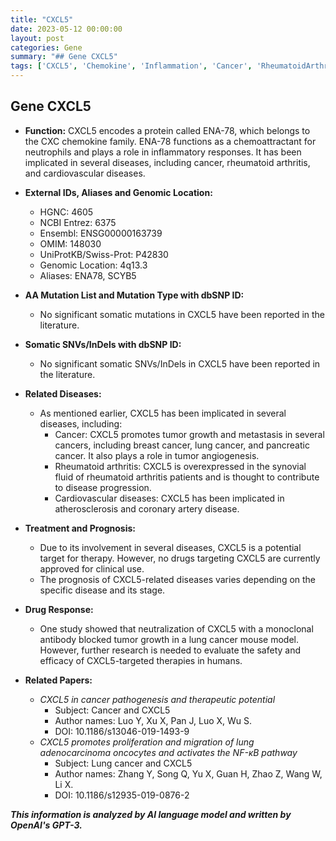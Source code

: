 ```yaml
---
title: "CXCL5"
date: 2023-05-12 00:00:00
layout: post
categories: Gene
summary: "## Gene CXCL5"
tags: ['CXCL5', 'Chemokine', 'Inflammation', 'Cancer', 'RheumatoidArthritis', 'CardiovascularDisease', 'TherapeuticTarget', 'MonoclonalAntibody']
---
```


## Gene CXCL5
- **Function:** CXCL5 encodes a protein called ENA-78, which belongs to the CXC chemokine family. ENA-78 functions as a chemoattractant for neutrophils and plays a role in inflammatory responses. It has been implicated in several diseases, including cancer, rheumatoid arthritis, and cardiovascular diseases.
- **External IDs, Aliases and Genomic Location:**
    - HGNC: 4605
    - NCBI Entrez: 6375
    - Ensembl: ENSG00000163739
    - OMIM: 148030
    - UniProtKB/Swiss-Prot: P42830
    - Genomic Location: 4q13.3
    - Aliases: ENA78, SCYB5
    
- **AA Mutation List and Mutation Type with dbSNP ID:**
    - No significant somatic mutations in CXCL5 have been reported in the literature.

- **Somatic SNVs/InDels with dbSNP ID:**
    - No significant somatic SNVs/InDels in CXCL5 have been reported in the literature.

- **Related Diseases:** 
    - As mentioned earlier, CXCL5 has been implicated in several diseases, including:
        - Cancer: CXCL5 promotes tumor growth and metastasis in several cancers, including breast cancer, lung cancer, and pancreatic cancer. It also plays a role in tumor angiogenesis.
        - Rheumatoid arthritis: CXCL5 is overexpressed in the synovial fluid of rheumatoid arthritis patients and is thought to contribute to disease progression.
        - Cardiovascular diseases: CXCL5 has been implicated in atherosclerosis and coronary artery disease.
    
- **Treatment and Prognosis:**
    - Due to its involvement in several diseases, CXCL5 is a potential target for therapy. However, no drugs targeting CXCL5 are currently approved for clinical use. 
    - The prognosis of CXCL5-related diseases varies depending on the specific disease and its stage.

- **Drug Response:**
    - One study showed that neutralization of CXCL5 with a monoclonal antibody blocked tumor growth in a lung cancer mouse model. However, further research is needed to evaluate the safety and efficacy of CXCL5-targeted therapies in humans.

- **Related Papers:**
  - *CXCL5 in cancer pathogenesis and therapeutic potential*
    - Subject: Cancer and CXCL5
    - Author names: Luo Y, Xu X, Pan J, Luo X, Wu S.
    - DOI: 10.1186/s13046-019-1493-9
  - *CXCL5 promotes proliferation and migration of lung adenocarcinoma oncocytes and activates the NF-κB pathway*
    - Subject: Lung cancer and CXCL5
    - Author names: Zhang Y, Song Q, Yu X, Guan H, Zhao Z, Wang W, Li X.
    - DOI: 10.1186/s12935-019-0876-2

**_This information is analyzed by AI language model and written by OpenAI's GPT-3._**